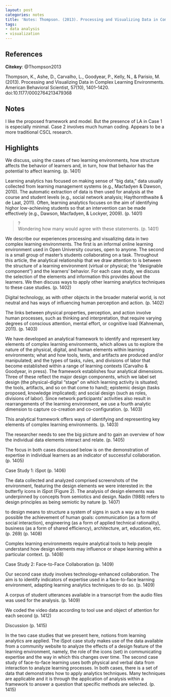 ```yaml
---
layout: post
categories: notes
title: 'Notes: Thompson. (2013). Processing and Visualizing Data in Complex Learning Environments'
tags:
- data analysis
- visualization
---
```


## References

**Citekey**: @Thompson2013

Thompson, K., Ashe, D., Carvalho, L., Goodyear, P., Kelly, N., & Parisio, M. (2013). Processing and Visualizing Data in Complex Learning Environments. American Behavioral Scientist, 57(10), 1401–1420. doi:10.1177/0002764213479368

## Notes

I like the proposed framework and model. But the presence of LA in Case 1 is especially minimal. Case 2 involves much human coding. Appears to be a more traditional CSCL research.

## Highlights


We discuss, using the cases of two learning environments, how structure affects the behavior of learners and, in turn, how that behavior has the potential to affect learning. (p. 1401)

Learning analytics has focused on making sense of “big data,” data usually collected from learning management systems (e.g., Macfadyen & Dawson, 2010). The automatic extraction of data is then used for analysis at the course and student levels (e.g., social network analysis; Haythornthwaite & de Laat, 2011). Often, learning analytics focuses on the aim of identifying highor low-achieving students so that an intervention can be made effectively (e.g., Dawson, Macfadyen, & Lockyer, 2009). (p. 1401)

> ?  
 Wondering how many would agree with these statements. (p. 1401)

We describe our experiences processing and visualizing data in two complex learning environments. The first is an informal online learning environment used in Open University courses, open to anyone. The second is a small group of master’s students collaborating on a task. Throughout this article, the analytical relationship that we draw attention to is between the structure of a learning environment (virtual or physical; the “designable component”) and the learners’ behavior. For each case study, we discuss the selection of the elements and information this provides about the learners. We then discuss ways to apply other learning analytics techniques to these case studies. (p. 1402)

Digital technology, as with other objects in the broader material world, is not neutral and has ways of influencing human perception and action. (p. 1402)

The links between physical properties, perception, and action involve human processes, such as thinking and interpretation, that require varying degrees of conscious attention, mental effort, or cognitive load (Kahneman, 2011). (p. 1403)

We have developed an analytical framework to identify and represent key elements of complex learning environments, which allows us to explore the nature of the physical, digital, and human elements within learning environments; what and how tools, texts, and artifacts are produced and/or manipulated; and the types of tasks, rules, and divisions of labor that become established within a range of learning contexts (Carvalho & Goodyear, in press). The framework establishes four analytical dimensions. Three of these reflect the major design components, which we label set design (the physical-digital “stage” on which learning activity is situated; the tools, artifacts, and so on that come to hand); epistemic design (tasks proposed, knowledge implicated); and social design (such as roles, divisions of labor). Since network participants’ activities also result in rearrangements of the learning environment, we use a fourth analytic dimension to capture co-creation and co-configuration. (p. 1403)

This analytical framework offers ways of identifying and representing key elements of complex learning environments. (p. 1403)

The researcher needs to see the big picture and to gain an overview of how the individual data elements interact and relate. (p. 1405)

The focus in both cases discussed below is on the demonstration of expertise in individual learners as an indicator of successful collaboration. (p. 1405)

Case Study 1: iSpot (p. 1406)

The data collected and analyzed comprised screenshots of the environment, featuring the design elements we were interested in: the butterfly icons in iSpot (Figure 2). The analysis of design elements was underpinned by concepts from semiotics and design. Nadin (1988) refers to design principles as being semiotic by nature (p. 1407)

to design means to structure a system of signs in such a way as to make possible the achievement of human goals: communication (as a form of social interaction), engineering (as a form of applied technical rationality), business (as a form of shared efficiency), architecture, art, education, etc. (p. 269) (p. 1408)

Complex learning environments require analytical tools to help people understand how design elements may influence or shape learning within a particular context. (p. 1408)

Case Study 2: Face-to-Face Collaboration (p. 1409)

Our second case study involves technology-enhanced collaboration. The aim is to identify indicators of expertise used in a face-to-face learning environment, adapting learning analytics techniques to do so. (p. 1409)

A corpus of student utterances available in a transcript from the audio files was used for the analysis. (p. 1409)

We coded the video data according to tool use and object of attention for each second (p. 1412)

Discussion (p. 1415)

In the two case studies that we present here, notions from learning analytics are applied. The iSpot case study makes use of the data available from a community website to analyze the effects of a design feature of the learning environment, namely, the role of the icons (set) in communicating expertise and the way in which this changes over time. The second case study of face-to-face learning uses both physical and verbal data from interaction to analyze learning processes. In both cases, there is a set of data that demonstrates how to apply analytics techniques. Many techniques are applicable and it is through the application of analysis within a framework to answer a question that specific methods are selected. (p. 1415)
